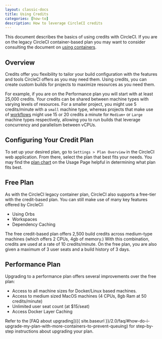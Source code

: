 ```yaml
---
layout: classic-docs
title: Using Credits
categories: [how-to]
description: How to leverage CircleCI credits
---
```


This document describes the basics of using credits with CircleCI. If you are on
the legacy CircleCI container-based plan you may want to consider consulting the
document on [using containers]({{site.baseurl}}/2.0/containers).

## Overview

Credits offer you flexibility to tailor your build configuration with the
features and tools CircleCI offers as you may need them. Using credits, you can
create custom builds for projects to maximize resources as you need them. 

For example, if you are on the Performance plan you will start with at least
25,000 credits. Your credits can be shared between machine types with varying levels
of resources. For a smaller project, you might use 5 credits/minute with a
`small` machine type, whereas projects that make use of
[workflows]({{site.baseurl}}/2.0/workflows) might use 15 or 20 credits a minute
for `Medium+` or `Large` machine types respectively, allowing you to run builds
that leverage concurrency and parallelism between vCPUs.

## Configuring Your Credit Plan

To set up your desired plan, go to `Settings > Plan Overview` in the CircleCI
web application. From there, select the plan that best fits your needs. You may
find the [plan chart](https://circleci.com/pricing/usage/) on the Usage Page helpful in determining what plan fits best.

## Free Plan

As with the CircleCI legacy container plan, CircleCI also supports a free-tier
with the credit-based plan. You can still make use of many key features offered
by CircleCI:

- Using Orbs
- Workspaces
- Dependency Caching 

The free credit-based plan offers 2,500 build credits across medium-type
machines (which offers 2 CPUs, 4gb of memory.) With this combination, credits
are used at a rate of 10 credits/minute. On the free plan, you are also given a
maximum of 3 user seats and a build history of 3 days.

## Performance Plan

Upgrading to a performance plan offers several improvements over the free plan:

- Access to all machine sizes for Docker/Linux based machines.
- Access to medium sized MacOS machines (4 CPUs, 8gb Ram at 50 credits/minute)
- Unlimited user seat count (at $15/seat)
- Access Docker Layer Caching 

Refer to the [FAQ about upgrading]({{ site.baseurl }}/2.0/faq/#how-do-i-upgrade-my-plan-with-more-containers-to-prevent-queuing) for step-by-step instructions about upgrading your plan.


